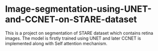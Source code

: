 # Image-segmentation-using-UNET-and-CCNET-on-STARE-dataset
This is a project on segmentation of STARE dataset which contains retina images. The model is firstly trained using UNET and later CCNET is implemented along with Self attention mechanism.
